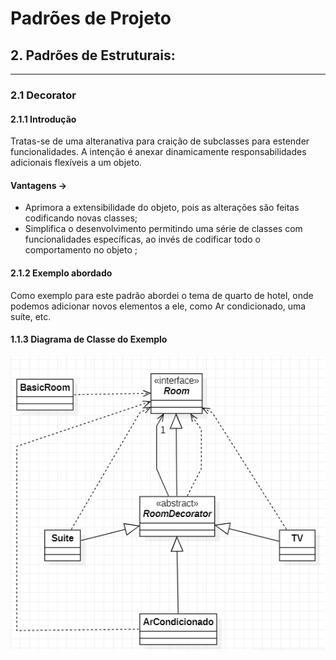 # Padrões de Projeto

## 2. Padrões de Estruturais:
___
### 2.1 Decorator

#### 2.1.1 Introdução
Tratas-se de uma alteranativa para craição de subclasses para estender funcionalidades. A intenção é anexar dinamicamente responsabilidades adicionais flexíveis a um objeto.

#### Vantagens →

- Aprimora a extensibilidade do objeto, pois as alterações são feitas codificando novas classes;
- Simplifica o desenvolvimento permitindo uma série de classes com funcionalidades específicas, ao invés de codificar todo o comportamento no objeto ;



#### 2.1.2 Exemplo abordado

Como exemplo para este padrão abordei o tema de quarto de hotel, onde podemos adicionar novos elementos a ele, como Ar condicionado, uma suíte, etc.
#### 1.1.3 Diagrama de Classe do Exemplo

![img.png](img.png)